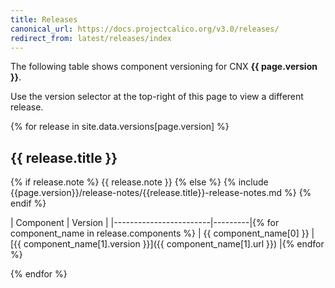 ```yaml
---
title: Releases
canonical_url: https://docs.projectcalico.org/v3.0/releases/
redirect_from: latest/releases/index
---
```


The following table shows component versioning for CNX  **{{ page.version }}**.

Use the version selector at the top-right of this page to view a different release.

{% for release in site.data.versions[page.version] %}
## {{ release.title }}

{% if release.note %}
{{ release.note }}
{% else %}
{% include {{page.version}}/release-notes/{{release.title}}-release-notes.md %}
{% endif %}

| Component              | Version |
|------------------------|---------|{% for component_name in release.components %}
| {{ component_name[0] }}   | [{{ component_name[1].version }}]({{ component_name[1].url }}) |{% endfor %}

{% endfor %}
